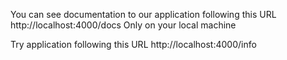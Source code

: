 You can see documentation to our application following this URL
http://localhost:4000/docs 
Only on your local machine

Try application following this URL
http://localhost:4000/info
